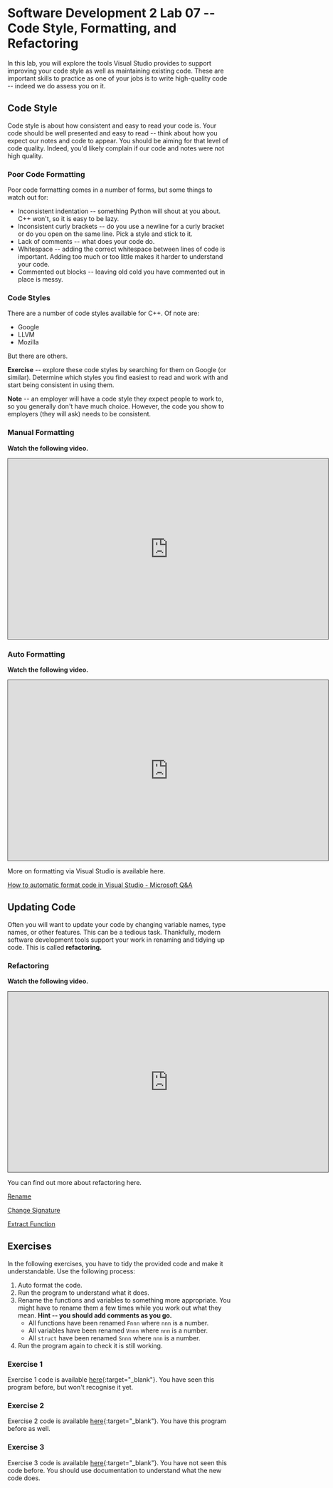 # Software Development 2 Lab 07 -- Code Style, Formatting, and Refactoring

<script src="https://cdn.jsdelivr.net/npm/code-line"></script>
<script>CodeLine.initOnPageLoad({toggleBtn: {show: false}, copyBtn: {show: false}})</script>

<link rel="stylesheet" href="/module-content/css/block.css">

In this lab, you will explore the tools Visual Studio provides to support improving your code style as well as maintaining existing code. These are important skills to practice as one of your jobs is to write high-quality code -- indeed we do assess you on it.

## Code Style

Code style is about how consistent and easy to read your code is. Your code should be well presented and easy to read -- think about how you expect our notes and code to appear. You should be aiming for that level of code quality. Indeed, you'd likely complain if our code and notes were not high quality.

### Poor Code Formatting

Poor code formatting comes in a number of forms, but some things to watch out for:

- Inconsistent indentation -- something Python will shout at you about. C++ won't, so it is easy to be lazy.
- Inconsistent curly brackets -- do you use a newline for a curly bracket or do you open on the same line. Pick a style and stick to it.
- Lack of comments -- what does your code do.
- Whitespace -- adding the correct whitespace between lines of code is important. Adding too much or too little makes it harder to understand your code.
- Commented out blocks -- leaving old cold you have commented out in place is messy.

### Code Styles

There are a number of code styles available for C++. Of note are:

- Google
- LLVM
- Mozilla

But there are others.

**Exercise** -- explore these code styles by searching for them on Google (or similar). Determine which styles you find easiest to read and work with and start being consistent in using them.

**Note** -- an employer will have a code style they expect people to work to, so you generally don't have much choice. However, the code you show to employers (they will ask) needs to be consistent.

### Manual Formatting

**Watch the following video.**

<iframe src="https://roehampton.cloud.panopto.eu/Panopto/Pages/Embed.aspx?id=7af1cd7e-62e6-48fa-adb0-ae52000a2a6e&autoplay=false&offerviewer=true&showtitle=true&showbrand=true&captions=true&interactivity=all" height="405" width="720" style="border: 1px solid #464646;" allowfullscreen allow="autoplay"></iframe>

### Auto Formatting

**Watch the following video.**

<iframe src="https://roehampton.cloud.panopto.eu/Panopto/Pages/Embed.aspx?id=353f5412-301f-44fd-befe-ae52000a2a6f&autoplay=false&offerviewer=true&showtitle=true&showbrand=true&captions=true&interactivity=all" height="405" width="720" style="border: 1px solid #464646;" allowfullscreen allow="autoplay"></iframe>

More on formatting via Visual Studio is available here.

[How to automatic format code in Visual Studio - Microsoft Q&A](https://docs.microsoft.com/en-us/answers/questions/550115/automatic-format-code-in-visual-studio.html)

## Updating Code

Often you will want to update your code by changing variable names, type names, or other features. This can be a tedious task. Thankfully, modern software development tools support your work in renaming and tidying up code. This is called **refactoring.**

### Refactoring

**Watch the following video.**

<iframe src="https://roehampton.cloud.panopto.eu/Panopto/Pages/Embed.aspx?id=c8c3a3e0-051a-4bd2-9e27-ae52000a2a68&autoplay=false&offerviewer=true&showtitle=true&showbrand=true&captions=true&interactivity=all" height="405" width="720" style="border: 1px solid #464646;" allowfullscreen allow="autoplay"></iframe>

You can find out more about refactoring here.

[Rename](https://docs.microsoft.com/en-us/cpp/ide/refactoring/rename?view=msvc-170)

[Change Signature](https://docs.microsoft.com/en-us/cpp/ide/refactoring/change-signature?view=msvc-170)

[Extract Function](https://docs.microsoft.com/en-us/cpp/ide/refactoring/extract-function?view=msvc-170)

## Exercises

In the following exercises, you have to tidy the provided code and make it understandable. Use the following process:

1. Auto format the code.
2. Run the program to understand what it does.
3. Rename the functions and variables to something more appropriate. You might have to rename them a few times while you work out what they mean. **Hint -- you should add comments as you go.**
   - All functions have been renamed `Fnnn` where `nnn` is a number.
   - All variables have been renamed `Vnnn` where `nnn` is a number.
   - All `struct` have been renamed `Snnn` where `nnn` is a number.
4. Run the program again to check it is still working.

### Exercise 1

Exercise 1 code is available [here](01.cpp){:target="_blank"}. You have seen this program before, but won't recognise it yet.

### Exercise 2

Exercise 2 code is available [here](02.cpp){:target="_blank"}. You have this program before as well.

### Exercise 3

Exercise 3 code is available [here](03.cpp){:target="_blank"}. You have not seen this code before. You should use documentation to understand what the new code does.